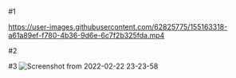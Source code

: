 #1

https://user-images.githubusercontent.com/62825775/155163318-a61a89ef-f780-4b36-9d6e-6c7f2b325fda.mp4

#2


#3
![Screenshot from 2022-02-22 23-23-58](https://user-images.githubusercontent.com/62825775/155163281-7421ed4e-dbe7-4a0c-908f-ab0f3833d336.png)
